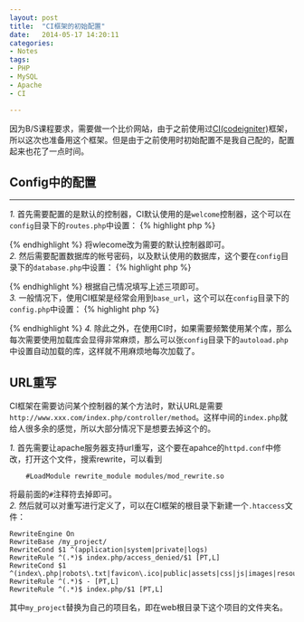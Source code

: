 ```yaml
---
layout: post
title:  "CI框架的初始配置"
date:   2014-05-17 14:20:11
categories: 
- Notes 
tags:
- PHP
- MySQL
- Apache
- CI

---
```


因为B/S课程要求，需要做一个比价网站，由于之前使用过[CI(codeigniter)](http://codeigniter.org.cn/)框架，所以这次也准备用这个框架。但是由于之前使用时初始配置不是我自己配的，配置起来也花了一点时间。

## Config中的配置
---

_1._ 首先需要配置的是默认的控制器，CI默认使用的是`welcome`控制器，这个可以在`config`目录下的`routes.php`中设置：
{% highlight php %}
<?php 
	$route['default_controller'] = "welcome";
?>
{% endhighlight %}
将wlecome改为需要的默认控制器即可。  
_2._ 然后需要配置数据库的帐号密码，以及默认使用的数据库，这个要在`config`目录下的`database.php`中设置：
{% highlight php %}
<?php 
	$db['default']['username'] = "root";
	$db['default']['password'] = "";
	$db['default']['database'] = "";
?>
{% endhighlight %}
根据自己情况填写上述三项即可。  
_3._ 一般情况下，使用CI框架是经常会用到`base_url`，这个可以在`config`目录下的`config.php`中设置：
{% highlight php %}
<?php 
	$config['base_url'] = "";
?>
{% endhighlight %}
_4._ 除此之外，在使用CI时，如果需要频繁使用某个库，那么每次需要使用加载库会显得非常麻烦，那么可以张`config`目录下的`autoload.php`中设置自动加载的库，这样就不用麻烦地每次加载了。  


## URL重写

CI框架在需要访问某个控制器的某个方法时，默认URL是需要`http://www.xxx.com/index.php/controller/method`。这样中间的`index.php`就给人很多余的感觉，所以大部分情况下是想要去掉这个的。

_1._ 首先需要让apache服务器支持url重写，这个要在apahce的`httpd.conf`中修改，打开这个文件，搜索rewrite，可以看到

		#LoadModule rewrite_module modules/mod_rewrite.so

将最前面的`#`注释符去掉即可。  
_2._ 然后就可以对重写进行定义了，可以在CI框架的根目录下新建一个`.htaccess`文件：
><IfModule mod_rewrite.c>
	RewriteEngine On  
	RewriteBase /my_project/  
	RewriteCond $1 ^(application|system|private|logs)  
	RewriteRule ^(.*)$ index.php/access_denied/$1 [PT,L]  
	RewriteCond $1 ^(index\.php|robots\.txt|favicon\.ico|public|assets|css|js|images|resource)  
	RewriteRule ^(.*)$ - [PT,L]  
	RewriteRule ^(.*)$ index.php/$1 [PT,L]  
</IfModule>

其中`my_project`替换为自己的项目名，即在web根目录下这个项目的文件夹名。








